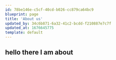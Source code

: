 ```yaml
---
id: 78be146e-c5cf-40cd-b026-cc879ca64bc9
blueprint: page
title: 'About us'
updated_by: 34c6b871-6a32-41c2-bcdd-f210887e7c7f
updated_at: 1676645775
template: default
---
```

## hello there I am about